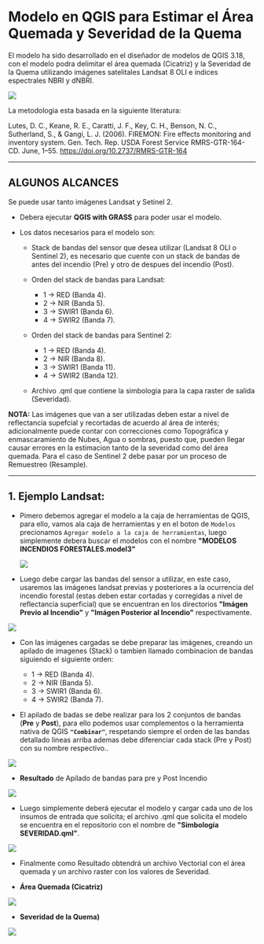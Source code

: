 # **Modelo en QGIS para Estimar el Área Quemada y Severidad de la Quema**

El modelo ha sido desarrollado en el diseñador de modelos de QGIS 3.18, con el modelo podra delimitar el área quemada (Cicatriz) y la Severidad de la Quema utilizando imágenes satelitales Landsat 8 OLI e índices espectrales NBRI y dNBRI.

 ![](./img/principal.png) 



La metodologia esta basada en la siguiente literatura:

Lutes, D. C., Keane, R. E., Caratti, J. F., Key, C. H., Benson, N. C., Sutherland, S., & Gangi, L. J. (2006). FIREMON: Fire effects monitoring and inventory system. Gen. Tech. Rep. USDA Forest Service RMRS-GTR-164-CD. June, 1–55. https://doi.org/10.2737/RMRS-GTR-164

---
## **ALGUNOS ALCANCES**

Se puede usar tanto imágenes Landsat y Setinel 2.

- Debera ejecutar **QGIS with GRASS** para poder usar el modelo.
- Los datos necesarios para el modelo son:

  - Stack de bandas del sensor que desea utilizar (Landsat 8 OLI o Sentinel 2), es necesario que cuente con un stack de bandas de antes del incendio (Pre) y otro de despues del incendio (Post).
  - Orden del stack de bandas para Landsat:
    - 1 -> RED (Banda 4).
    - 2 -> NIR (Banda 5).
    - 3 -> SWIR1 (Banda 6).
    - 4 -> SWIR2 (Banda 7). 

  - Orden del stack de bandas para Sentinel 2:
    - 1 -> RED (Banda 4).
    - 2 -> NIR (Banda 8).
    - 3 -> SWIR1 (Banda 11).
    - 4 -> SWIR2 (Banda 12). 
 

  - Archivo .qml que contiene la simbologia para la capa raster de salida (Severidad).

**NOTA:** Las imágenes que van a ser utilizadas deben estar a nivel de reflectancia supefcial y recortadas de acuerdo al área de interés; adicionalmente puede contar con correcciones como Topográfica y enmascaramiento de Nubes, Agua o sombras, puesto que, pueden llegar causar errores en la estimacion tanto de la severidad como del área quemada. Para el caso de Sentinel 2 debe pasar por un proceso de Remuestreo (Resample).

---
## 1. Ejemplo Landsat:

- Pimero debemos agregar el modelo a la caja de herramientas de QGIS, para ello, vamos ala caja de herramientas  y en el boton de `Modelos` precionamos `Agregar modelo a la caja de herramientas`, luego simplemente debera buscar el modelos con el nombre **"MODELOS INCENDIOS FORESTALES.model3"**

  ![](./img/add_model.gif) 


- Luego debe cargar las bandas del sensor a utilizar, en este caso, usaremos las imágenes landsat previas y posteriores a la ocurrencia del incendio forestal (estas deben estar cortadas y corregidas a nivel de reflectancia superficial) que se encuentran en los directorios **"Imágen Previo al Incendio"** y **"Imágen Posterior al Incendio"** respectivamente.

![](./img/add_images.gif) 



- Con las imágenes cargadas se debe preparar las imágenes, creando un apilado de imagenes (Stack) o tambien llamado combinacion de bandas siguiendo el siguiente orden:

   - 1 -> RED (Banda 4).
   - 2 -> NIR (Banda 5).
   - 3 -> SWIR1 (Banda 6).
   - 4 -> SWIR2 (Banda 7).

 - El apilado de badas se debe realizar para los 2 conjuntos de bandas (**Pre** y **Post**), para ello podemos usar complementos o la herramienta nativa de QGIS **`"Combinar"`**, respetando siempre el orden de las bandas  detallado lineas arriba ademas debe diferenciar cada stack (Pre y Post) con su nombre respectivo..

 

![](./img/stack_images.gif) 


 - **Resultado** de Apilado de bandas para pre y Post Incendio

![](./img/stacks_pre-post.png) 


- Luego simplemente deberá ejecutar  el modelo y cargar cada uno de los insumos de entrada que solicita; el archivo .qml que solicita el modelo se encuentra en el repositorio con el nombre de **"Simbología SEVERIDAD.qml"**.


![](./img/model_Pros.gif) 


- Finalmente como Resultado obtendrá un archivo Vectorial con el área quemada y un archivo raster con los valores de Severidad.

- **Área Quemada (Cicatriz)**

![](./img/burned_area.png) 

 - **Severidad de la Quema)**

 ![](./img/severity.png) 
